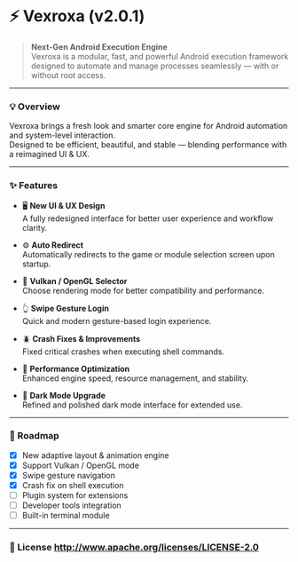 # ⚡ Vexroxa (v2.0.1)

> **Next-Gen Android Execution Engine**  
> Vexroxa is a modular, fast, and powerful Android execution framework designed to automate and manage processes seamlessly — with or without root access.

---

### 💡 Overview

Vexroxa brings a fresh look and smarter core engine for Android automation and system-level interaction.  
Designed to be efficient, beautiful, and stable — blending performance with a reimagined UI & UX.

---

### ✨ Features

- 🖥️ **New UI & UX Design**  
  A fully redesigned interface for better user experience and workflow clarity.

- ⚙️ **Auto Redirect**  
  Automatically redirects to the game or module selection screen upon startup.

- 🧩 **Vulkan / OpenGL Selector**  
  Choose rendering mode for better compatibility and performance.

- 👆 **Swipe Gesture Login**  
  Quick and modern gesture-based login experience.

- 🪲 **Crash Fixes & Improvements**  
  Fixed critical crashes when executing shell commands.

- 🚀 **Performance Optimization**  
  Enhanced engine speed, resource management, and stability.

- 🌙 **Dark Mode Upgrade**  
  Refined and polished dark mode interface for extended use.

---

### 🧭 Roadmap

- [x] New adaptive layout & animation engine  
- [x] Support Vulkan / OpenGL mode  
- [x] Swipe gesture navigation  
- [x] Crash fix on shell execution  
- [ ] Plugin system for extensions  
- [ ] Developer tools integration  
- [ ] Built-in terminal module  

---

### 📜 License http://www.apache.org/licenses/LICENSE-2.0
